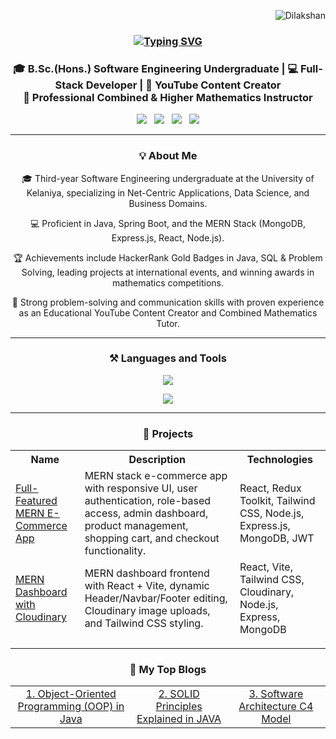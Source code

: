 <p align="right">
  <img src="https://komarev.com/ghpvc/?username=SGDilakshan&label=Profile%20views&color=0e75b6&style=flat" alt="Dilakshan" />
<!--   <a href="https://github.com/SGDilakshan?tab=followers">
    <img alt="GitHub followers" src="https://img.shields.io/github/followers/SGDilakshan?color=green&logo=github">
  </a> -->
</p>
<h3 align="center">
  <a href="https://git.io/typing-svg">
    <img src="https://readme-typing-svg.demolab.com?font=Fira+Code&weight=600&size=20&pause=1000&color=2A93F7&vCenter=true&width=435&lines=Hi%F0%9F%91%8B,+I'm+Sivanathan+Dilakshan" alt="Typing SVG" />
  </a>
</h3>

<h3 align="center"> 
  🎓 B.Sc.(Hons.) Software Engineering Undergraduate | 💻 Full-Stack Developer | 🎥 YouTube Content Creator <br> 📐 Professional Combined & Higher Mathematics Instructor
</h3>

<!-- <h4 align="center"> 📞 Contact Me </h4> -->
<p align="center">
  <a href="https://www.linkedin.com/in/sivanathandilakshan/"><img src="https://img.shields.io/badge/linkedin-%230A66C2.svg?style=for-the-badge&logo=linkedin&logoColor=white"></a> &nbsp;
  <a href="https://medium.com/@sivanathandilakshan"><img src="https://img.shields.io/badge/medium-%23000000.svg?style=for-the-badge&logo=medium&logoColor=white"></a> &nbsp;
  <a href="https://www.youtube.com/@picode-tamil"><img src="https://img.shields.io/badge/youtube-%23FF0000.svg?style=for-the-badge&logo=youtube&logoColor=white"></a> &nbsp;
  <a href="mailto:dilakshan.info@gmail.com"><img src="https://img.shields.io/badge/Gmail-D14836?style=for-the-badge&logo=gmail&logoColor=white"></a>
</p>

<hr>
<h3 align="center">💡 About Me</h3> 

<p align="center">🎓 Third-year Software Engineering undergraduate at the University of Kelaniya, specializing in Net-Centric Applications, Data Science, and Business Domains.</p>
<p align="center">💻 Proficient in Java, Spring Boot, and the MERN Stack (MongoDB, Express.js, React, Node.js).</p>
<p align="center">🏆 Achievements include HackerRank Gold Badges in Java, SQL & Problem Solving, leading projects at international events, and winning awards in mathematics competitions.</p>
<p align="center">🌟 Strong problem-solving and communication skills with proven experience as an Educational YouTube Content Creator and Combined Mathematics Tutor.</p>

<hr>
<h3 align="center">⚒ Languages and Tools</h3>

<p align="center">
  <img src="https://skillicons.dev/icons?i=java,python,js,react,spring,nodejs,html,css,tailwind,express,c,php" />
</p>
<p align="center">
  <img src="https://skillicons.dev/icons?i=mysql,mongodb,github,git,vscode,idea,postman,figma" />
</p>

<hr>
<h3 align="center">🚀 Projects</h3>

<table align="center">
  <thead>
    <tr>
      <th>Name</th>
      <th>Description</th>
      <th>Technologies</th>
    </tr>
<tr>
  <td><a href="https://github.com/SGDilakshan/mern-ecommerce" target="_blank">Full-Featured MERN E-Commerce App</a></td>
  <td>MERN stack e-commerce app with responsive UI, user authentication, role-based access, admin dashboard, product management, shopping cart, and checkout functionality.</td>
  <td>React, Redux Toolkit, Tailwind CSS, Node.js, Express.js, MongoDB, JWT</td>
</tr>
<tr>
  <td><a href="https://github.com/SGDilakshan/mern-dashboard-cloudinary" target="_blank">MERN Dashboard with Cloudinary</a></td>
  <td>MERN dashboard frontend with React + Vite, dynamic Header/Navbar/Footer editing, Cloudinary image uploads, and Tailwind CSS styling.</td>
  <td>React, Vite, Tailwind CSS, Cloudinary, Node.js, Express, MongoDB</td>
</tr>
  </thead>
  <tbody>
  </tbody>
</table>

<hr>
<h3 align="center">📝 My Top Blogs</h3>

<table align="center">
  <tbody>
    <tr>
      <td align="center"><a href="https://medium.com/@sivanathandilakshan/mastering-object-oriented-programming-oop-in-java-78154eeebd2d">1. Object-Oriented Programming (OOP) in Java</a></td>
      <td align="center"><a href="https://medium.com/@sivanathandilakshan/solid-principles-explained-in-java-a5c0898f78a1">2. SOLID Principles Explained in JAVA</a></td>
      <td align="center"><a href="https://medium.com/@sivanathandilakshan/-5b24c9b26e8c">3. Software Architecture C4 Model</a></td>
    </tr>
  </tbody>
</table>

</div>
